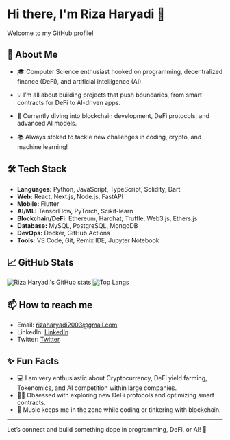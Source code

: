 # Hi there, I'm Riza Haryadi 👋

Welcome to my GitHub profile!

## 🚀 About Me

- 🎓  Computer Science enthusiast hooked on programming, decentralized finance (DeFi), and artificial intelligence (AI).
  
- 💡   I’m all about building projects that push boundaries, from smart contracts for DeFi to AI-driven apps.
  
- 🌱 Currently diving into blockchain development, DeFi protocols, and advanced AI models.
  
- 📚  Always stoked to tackle new challenges in coding, crypto, and machine learning!

## 🛠️ Tech Stack

- **Languages:** Python, JavaScript, TypeScript, Solidity, Dart
- **Web:** React, Next.js, Node.js, FastAPI
- **Mobile:** Flutter
- **AI/ML:** TensorFlow, PyTorch, Scikit-learn
- **Blockchain/DeFi:** Ethereum, Hardhat, Truffle, Web3.js, Ethers.js
- **Database:** MySQL, PostgreSQL, MongoDB
- **DevOps:** Docker, GitHub Actions
- **Tools:** VS Code, Git, Remix IDE, Jupyter Notebook

## 📈 GitHub Stats

![Riza Haryadi's GitHub stats](https://github-readme-stats.vercel.app/api?username=RizaHaryadi2003&show_icons=true&theme=radical)
![Top Langs](https://github-readme-stats.vercel.app/api/top-langs/?username=RizaHaryadi2003&layout=compact&theme=radical)

## 📫 How to reach me

- Email: rizaharyadi2003@gmail.com
- LinkedIn: [LinkedIn](https://www.linkedin.com/in/riza-haryadi-a7051130b/)
- Twitter: [Twitter](https://twitter.com/rizaharyadi_)

## ✨ Fun Facts

- 💻 I am very enthusiastic about Cryptocurrency, DeFi yield farming, Tokenomics, and AI competition within large companies.
- 🧑‍💻 Obsessed with exploring new DeFi protocols and optimizing smart contracts.
- 🎵 Music keeps me in the zone while coding or tinkering with blockchain.
---

Let’s connect and build something dope in programming, DeFi, or AI! 🚀
